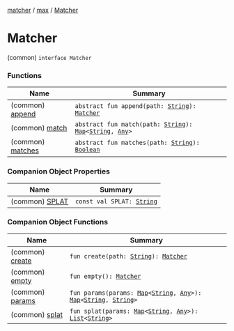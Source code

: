 [matcher](../../index.md) / [max](../index.md) / [Matcher](./index.md)

# Matcher

(common) `interface Matcher`

### Functions

| Name | Summary |
|---|---|
| (common) [append](append.md) | `abstract fun append(path: `[`String`](https://kotlinlang.org/api/latest/jvm/stdlib/kotlin/-string/index.html)`): `[`Matcher`](./index.md) |
| (common) [match](match.md) | `abstract fun match(path: `[`String`](https://kotlinlang.org/api/latest/jvm/stdlib/kotlin/-string/index.html)`): `[`Map`](https://kotlinlang.org/api/latest/jvm/stdlib/kotlin.collections/-map/index.html)`<`[`String`](https://kotlinlang.org/api/latest/jvm/stdlib/kotlin/-string/index.html)`, `[`Any`](https://kotlinlang.org/api/latest/jvm/stdlib/kotlin/-any/index.html)`>` |
| (common) [matches](matches.md) | `abstract fun matches(path: `[`String`](https://kotlinlang.org/api/latest/jvm/stdlib/kotlin/-string/index.html)`): `[`Boolean`](https://kotlinlang.org/api/latest/jvm/stdlib/kotlin/-boolean/index.html) |

### Companion Object Properties

| Name | Summary |
|---|---|
| (common) [SPLAT](-s-p-l-a-t.md) | `const val SPLAT: `[`String`](https://kotlinlang.org/api/latest/jvm/stdlib/kotlin/-string/index.html) |

### Companion Object Functions

| Name | Summary |
|---|---|
| (common) [create](create.md) | `fun create(path: `[`String`](https://kotlinlang.org/api/latest/jvm/stdlib/kotlin/-string/index.html)`): `[`Matcher`](./index.md) |
| (common) [empty](empty.md) | `fun empty(): `[`Matcher`](./index.md) |
| (common) [params](params.md) | `fun params(params: `[`Map`](https://kotlinlang.org/api/latest/jvm/stdlib/kotlin.collections/-map/index.html)`<`[`String`](https://kotlinlang.org/api/latest/jvm/stdlib/kotlin/-string/index.html)`, `[`Any`](https://kotlinlang.org/api/latest/jvm/stdlib/kotlin/-any/index.html)`>): `[`Map`](https://kotlinlang.org/api/latest/jvm/stdlib/kotlin.collections/-map/index.html)`<`[`String`](https://kotlinlang.org/api/latest/jvm/stdlib/kotlin/-string/index.html)`, `[`String`](https://kotlinlang.org/api/latest/jvm/stdlib/kotlin/-string/index.html)`>` |
| (common) [splat](splat.md) | `fun splat(params: `[`Map`](https://kotlinlang.org/api/latest/jvm/stdlib/kotlin.collections/-map/index.html)`<`[`String`](https://kotlinlang.org/api/latest/jvm/stdlib/kotlin/-string/index.html)`, `[`Any`](https://kotlinlang.org/api/latest/jvm/stdlib/kotlin/-any/index.html)`>): `[`List`](https://kotlinlang.org/api/latest/jvm/stdlib/kotlin.collections/-list/index.html)`<`[`String`](https://kotlinlang.org/api/latest/jvm/stdlib/kotlin/-string/index.html)`>` |
